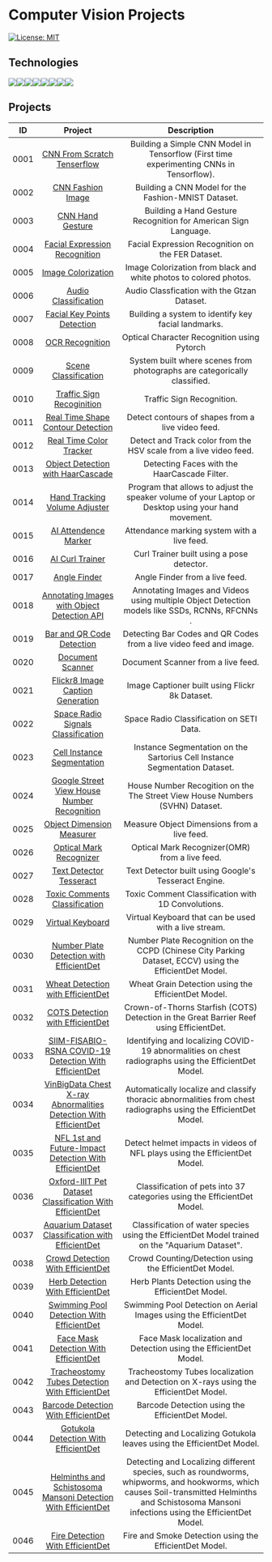 # Computer Vision Projects

[![License: MIT](https://img.shields.io/badge/License-MIT-yellow.svg)](https://opensource.org/licenses/MIT "MIT License")

## Technologies

<div style="display:flex; margin: auto;">
  <img src="https://img.shields.io/badge/Python-3776AB?style=for-the-badge&logo=python&logoColor=white">
  <img src="https://img.shields.io/badge/Numpy-777BB4?style=for-the-badge&logo=numpy&logoColor=white"> 
  <img src="https://img.shields.io/badge/SciPy-%230C55A5.svg?style=for-the-badge&logo=scipy&logoColor=%white">
  <img src="https://img.shields.io/badge/Pandas-2C2D72?style=for-the-badge&logo=pandas&logoColor=white">
  <img src="https://img.shields.io/badge/scikit_learn-F7931E?style=for-the-badge&logo=scikit-learn&logoColor=white">
  <img src="https://img.shields.io/badge/TensorFlow-FF6F00?style=for-the-badge&logo=TensorFlow&logoColor=white">
  <img src="https://img.shields.io/badge/Keras-D00000?style=for-the-badge&logo=Keras&logoColor=white">
  <img src="https://img.shields.io/badge/PyTorch-%23EE4C2C.svg?style=for-the-badge&logo=PyTorch&logoColor=white">
</div>

## Projects

| ID | Project | Description |
| :---: | :---: | :---: |
|  0001 | <a href="/CNN_From_Scratch_Tenserflow">CNN From Scratch Tenserflow</a>| Building a Simple CNN Model in Tensorflow (First time experimenting CNNs in Tensorflow).|
|  0002 | <a href="/CNN_Fashion_Image/">CNN Fashion Image</a>| Building a CNN Model for the Fashion-MNIST Dataset.|
|  0003 | <a href="/CNN_Hand_Gesture/">CNN Hand Gesture</a>| Building a Hand Gesture Recognition for American Sign Language.|
|  0004 | <a href="/Facial_Expression_Recognition/">Facial Expression Recognition</a>| Facial Expression Recognition on the FER Dataset.|
|  0005 | <a href="/Image_Colorization/">Image Colorization</a>| Image Colorization from black and white photos to colored photos.|
|  0006 | <a href="/Audio_Classification/">Audio Classification</a>| Audio Classfication with the Gtzan Dataset.|
|  0007 | <a href="/Facial_Key_points_Detection/">Facial Key Points Detection</a>| Building a system to identify key facial landmarks.|
|  0008 | <a href="/OCR_Recognition/">OCR Recognition</a>| Optical Character Recognition using Pytorch|
|  0009 | <a href="/Scene_Classification/">Scene Classification</a>| System built where scenes from photographs are categorically classified.|
|  0010 | <a href="/Traffic_sign_recoginition/">Traffic Sign Recoginition</a>| Traffic Sign Recognition.|
|  0011 | <a href="/Real_Time_Shape_Contour_Detection/">Real Time Shape Contour Detection</a>| Detect contours of shapes from a live video feed.|
|  0012 | <a href="/Real_Time_Color_Tracker/">Real Time Color Tracker</a>| Detect and Track color from the HSV scale from a live video feed.|
|  0013 | <a href="/Object_Detection_with_HaarCascade/">Object Detection with HaarCascade</a>| Detecting Faces with the HaarCascade Filter.|
|  0014 | <a href="/Hand_Tracking_Volume_Adjuster/">Hand Tracking Volume Adjuster</a>| Program that allows to adjust the speaker volume of your Laptop or Desktop using your hand movement.|
|  0015 | <a href="/AI_Attendence_Marker/">AI Attendence Marker</a>| Attendance marking system with a live feed.|
|  0016 | <a href="/AI_Curl_Trainer/">AI Curl Trainer</a>| Curl Trainer built using a pose detector.|
|  0017 | <a href="/Angle_Finder/">Angle Finder</a>| Angle Finder from a live feed.|
|  0018 | <a href="/Annotating_Images_with_Object_Detection_API/"> Annotating Images with Object Detection API</a>| Annotating Images and Videos using multiple Object Detection models like SSDs, RCNNs, RFCNNs .|
|  0019 | <a href="/Bar_and_QR_Code_Detection/">Bar and QR Code Detection</a>| Detecting Bar Codes and QR Codes from a live video feed and image.|
|  0020 | <a href="/Document_Scanner/">Document Scanner</a>| Document Scanner from a live feed.|
|  0021 | <a href="/Flickr8_Image_Caption_Generation/">Flickr8 Image Caption Generation</a>| Image Captioner built using Flickr 8k Dataset.|
|  0022 | <a href="/Space Radio Signals Classification/">Space Radio Signals Classification</a>| Space Radio Classification on SETI Data.|
|  0023 | <a href="/Cell_Instance_Segmentation/">Cell Instance Segmentation</a>| Instance Segmentation on the Sartorius Cell Instance Segmentation Dataset.|
|  0024 | <a href="/Google_Street_View_House_Number_Recognition/">Google Street View House Number Recognition</a>| House Number Recogition on the The Street View House Numbers (SVHN) Dataset.|
|  0025 | <a href="/Object_Dimension_Measurer/">Object Dimension Measurer</a>| Measure Object Dimensions from a live feed.|
|  0026 | <a href="/Optical_Mark_Recognizer/">Optical Mark Recognizer</a>| Optical Mark Recognizer(OMR) from a live feed.|
|  0027 | <a href="/Text_Detector_Tesseract/">Text Detector Tesseract</a>| Text Detector built using Google's Tesseract Engine.|
|  0028 | <a href="/Toxic_Comments_Classification_with_1D_Conv/">Toxic Comments Classification </a>| Toxic Comment Classification with 1D Convolutions.|
|  0029 | <a href="/Virtual_Keyboard/"> Virtual Keyboard </a>| Virtual Keyboard that can be used with a live stream.|
|  0030 | <a href="/Number_Plate_Detection_With_EfficientDet/"> Number Plate Detection with EfficientDet </a>| Number Plate Recognition on the CCPD (Chinese City Parking Dataset, ECCV) using the EfficientDet Model.|
|  0031 | <a href="/Wheat_Detection_With_EfficientDet/"> Wheat Detection with EfficientDet </a>| Wheat Grain Detection using the EfficientDet Model.|
|  0032 | <a href="/COTS_Detection_With_EfficientDet/"> COTS Detection with EfficientDet </a>| Crown-of-Thorns Starfish (COTS) Detection in the Great Barrier Reef using EfficientDet.|
|  0033 | <a href="/SIIM-FISABIO-RSNA_COVID-19_Detection_With_EfficientDet/"> SIIM-FISABIO-RSNA COVID-19 Detection With EfficientDet </a>| Identifying and localizing COVID-19 abnormalities on chest radiographs using the EfficientDet Model.|
|  0034 | <a href="/VinBigData_Chest_X-ray_Abnormalities_Detection_With_EfficientDet/"> VinBigData Chest X-ray Abnormalities Detection With EfficientDet </a>| Automatically localize and classify thoracic abnormalities from chest radiographs using the EfficientDet Model.|
|  0035 | <a href="/NFL_1st_and_Future - Impact_Detection_With_EfficientDet/"> NFL 1st and Future-Impact Detection With EfficientDet </a>| Detect helmet impacts in videos of NFL plays using the EfficientDet Model.|
|  0036 | <a href="/Oxford-IIIT_Pet_Dataset_Classification_With_EfficientDet/"> Oxford-IIIT Pet Dataset Classification With EfficientDet </a>| Classification of pets into 37 categories using the EfficientDet Model.|
|  0037 | <a href="/Aquarium_Dataset_Classification_with_EfficientDet/"> Aquarium Dataset Classification with EfficientDet </a>| Classification of water species using the EfficientDet Model trained on the "Aquarium Dataset".|
|  0038 | <a href="/Crowd_Detection_With_EfficientDet/"> Crowd Detection With EfficientDet </a>| Crowd Counting/Detection using the EfficientDet Model.|
|  0039 | <a href="/Herb_Detection_With_EfficientDet/"> Herb Detection With EfficientDet </a>| Herb Plants Detection using the EfficientDet Model.|
|  0040 | <a href="/Swimming_Pool_Detection_With_EfficientDet/"> Swimming Pool Detection With EfficientDet </a>| Swimming Pool Detection on Aerial Images using the EfficientDet Model.|
|  0041 | <a href="/Face_Mask_Detection_With_EfficientDet/"> Face Mask Detection With EfficientDet </a>| Face Mask localization and Detection using the EfficientDet Model.|
|  0042 | <a href="/Tracheostomy_Tubes_Detection_With_EfficientDet/"> Tracheostomy Tubes Detection With EfficientDet </a>| Tracheostomy Tubes localization and Detection on X-rays using the EfficientDet Model.|
|  0043 | <a href="/Barcode_Detection_With_EfficientDet/"> Barcode Detection With EfficientDet </a>| Barcode Detection using the EfficientDet Model.|
|  0044 | <a href="/Gotukola_Detection_With_EfficientDet/"> Gotukola Detection With EfficientDet </a>| Detecting and Localizing Gotukola leaves using the EfficientDet Model.|
|  0045 | <a href="/Helminths_and_Schistosoma_Mansoni_Detection_With_EfficientDet/"> Helminths and Schistosoma Mansoni Detection With EfficientDet </a>| Detecting and Localizing different species, such as roundworms, whipworms, and hookworms, which causes Soil-transmitted Helminths and Schistosoma Mansoni infections using the EfficientDet Model.|
|  0046 | <a href="/Fire_Detection_With_EfficientDet/"> Fire Detection With EfficientDet </a>| Fire and Smoke Detection using the EfficientDet Model.|
